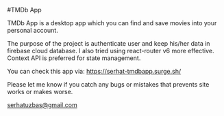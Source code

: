 #TMDb App

TMDb App is a desktop app which you can find and save movies into your personal account.

The purpose of the project is authenticate user and keep his/her data in firebase cloud database. 
I also tried using react-router v6 more effective. 
Context API is preferred for state management.

You can check this app via: https://serhat-tmdbapp.surge.sh/

Please let me know if you catch any bugs or mistakes that prevents site works or makes worse.

serhatuzbas@gmail.com

